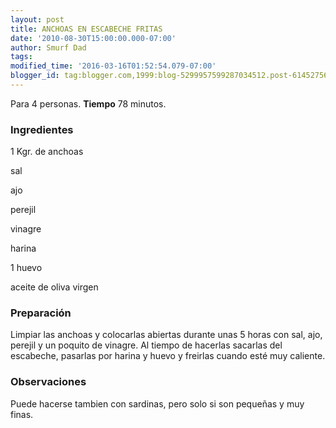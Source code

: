 ```yaml
---
layout: post
title: ANCHOAS EN ESCABECHE FRITAS
date: '2010-08-30T15:00:00.000-07:00'
author: Smurf Dad
tags: 
modified_time: '2016-03-16T01:52:54.079-07:00'
blogger_id: tag:blogger.com,1999:blog-5299957599287034512.post-6145275645119874569
---
```


Para 4 personas.
<b>Tiempo</b> 78 minutos.

<h3>Ingredientes</h3>

1 Kgr. de anchoas

sal

ajo

perejil

vinagre

harina

1 huevo

aceite de oliva virgen

<h3>Preparación</h3>

Limpiar las anchoas y colocarlas abiertas durante unas 5 horas con sal, ajo, perejil y un poquito de vinagre. Al tiempo de hacerlas sacarlas del escabeche, pasarlas por harina y huevo y freirlas cuando esté muy caliente.

<h3>Observaciones</h3>

Puede hacerse tambien con sardinas, pero solo si son pequeñas y muy finas.

